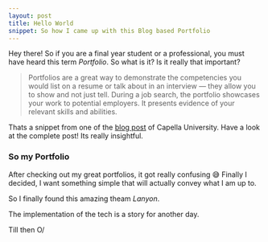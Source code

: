 ```yaml
---
layout: post
title: Hello World 
snippet: So how I came up with this Blog based Portfolio
---
```


Hey there! 
So if you are a final year student or a professional, you must have heard this term *Portfolio*.
So what is it?
Is it really that important?

>Portfolios are a great way to demonstrate the competencies you would list on a resume or talk about in an interview — they allow you to show and not just tell. During a job search, the portfolio showcases your work to potential employers. It presents evidence of your relevant skills and abilities. 

Thats a snippet from one of the [blog post]() of Capella University. Have a look at the complete post! Its really insightful.

### So my Portfolio

After checking out my great portfolios, it got really confusing :sweat_smile:
Finally I decided, I want something simple that will actually convey what I am up to.

So I finally found this amazing theam *Lanyon*.

The implementation of the tech is a story for another day.

Till then O/
